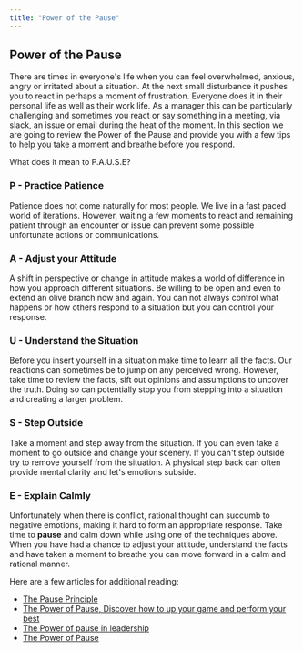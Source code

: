 ```yaml
---
title: "Power of the Pause"
---
```


## Power of the Pause

There are times in everyone's life when you can feel overwhelmed, anxious, angry or irritated about a situation.  At the next small disturbance it pushes you to react in perhaps a moment of frustration.  Everyone does it in their personal life as well as their work life.  As a manager this can be particularly challenging and sometimes you react or say something in a meeting, via slack, an issue or email during the heat of the moment.  In this section we are going to review the Power of the Pause and provide you with a few tips to help you take a moment and breathe before you respond.

What does it mean to P.A.U.S.E?

### P - Practice Patience

Patience does not come naturally for most people.  We live in a fast paced world of iterations.  However, waiting a few moments to react and remaining patient through an encounter or issue can prevent some possible unfortunate actions or communications.

### A - Adjust your Attitude

A shift in perspective or change in attitude makes a world of difference in how you approach different situations.  Be willing to be open and even to extend an olive branch now and again.  You can not always control what happens or how others respond to a situation but you can control your response.

### U - Understand the Situation

Before you insert yourself in a situation make time to learn all the facts.  Our reactions can sometimes be to jump on any perceived wrong.  However, take time to review the facts, sift out opinions and assumptions to uncover the truth.  Doing so can potentially stop you from stepping into a situation and creating a larger problem.

### S - Step Outside

Take a moment and step away from the situation.  If you can even take a moment to go outside and change your scenery.  If you can't step outside try to remove yourself from the situation.  A physical step back can often provide mental clarity and let's emotions subside.

### E - Explain Calmly

Unfortunately when there is conflict, rational thought can succumb to negative emotions, making it hard to form an appropriate response.  Take time to **pause** and calm down while using one of the techniques above.  When you have had a chance to adjust your attitude, understand the facts and have taken a moment to breathe you can move forward in a calm and rational manner.

Here are a few articles for additional reading:

- [The Pause Principle](http://cashmanleadership.com/the-pause-principle-book/)
- [The Power of Pause, Discover how to up your game and perform your best](https://www.mindful.org/the-power-of-pause/)
- [The Power of pause in leadership](https://leadonpurposeblog.com/2019/12/30/the-power-of-pause-in-leadership/)
- [The Power of Pause](https://hbr.org/2012/01/the-power-of-pause)
